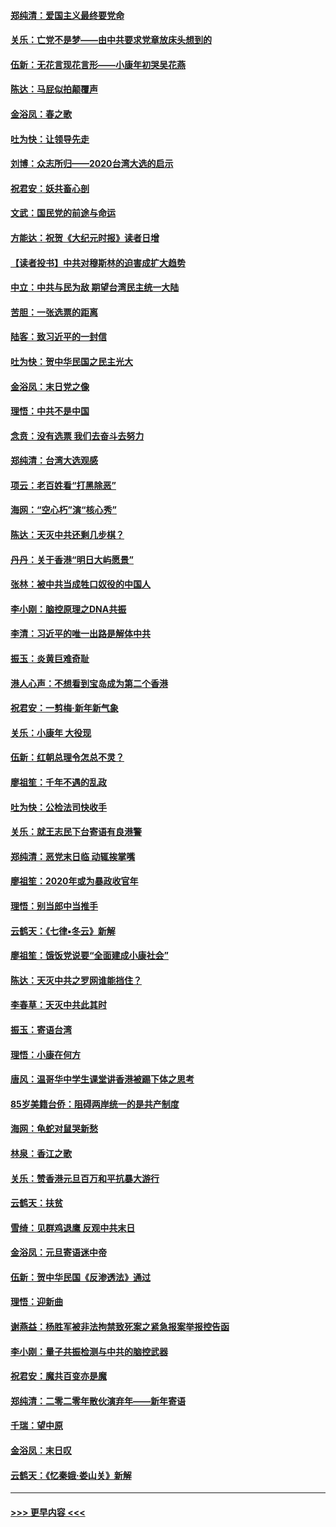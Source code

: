 #### [郑纯清：爱国主义最终要党命](../pages/nsc993/n11802197.md?t=01181444) 
#### [关乐：亡党不是梦——由中共要求党章放床头想到的](../pages/nsc993/n11802156.md?t=01181444) 
#### [伍新：无花言现花言形——小康年初哭吴花燕](../pages/nsc993/n11800044.md?t=01181444) 
#### [陈达：马屁似拍颠覆声](../pages/nsc993/n11800010.md?t=01181444) 
#### [金浴凤：春之歌](../pages/nsc993/n11797687.md?t=01181444) 
#### [吐为快：让领导先走](../pages/nsc993/n11797512.md?t=01181444) 
#### [刘博：众志所归——2020台湾大选的启示](../pages/nsc993/n11796878.md?t=01181444) 
#### [祝君安：妖共畜心剖](../pages/nsc993/n11794273.md?t=01181444) 
#### [文武：国民党的前途与命运](../pages/nsc993/n11794198.md?t=01181444) 
#### [方能达：祝贺《大纪元时报》读者日增](../pages/nsc993/n11793807.md?t=01181444) 
#### [【读者投书】中共对穆斯林的迫害成扩大趋势](../pages/nsc993/n11791371.md?t=01181444) 
#### [中立：中共与民为敌 期望台湾民主统一大陆](../pages/nsc993/n11790392.md?t=01181444) 
#### [苦胆：一张选票的距离](../pages/nsc993/n11788914.md?t=01181444) 
#### [陆客：致习近平的一封信](../pages/nsc993/n11788867.md?t=01181444) 
#### [吐为快：贺中华民国之民主光大](../pages/nsc993/n11788618.md?t=01181444) 
#### [金浴凤：末日党之像](../pages/nsc993/n11787475.md?t=01181444) 
#### [理悟：中共不是中国](../pages/nsc993/n11787463.md?t=01181444) 
#### [念贲：没有选票  我们去奋斗去努力](../pages/nsc993/n11787398.md?t=01181444) 
#### [郑纯清：台湾大选观感](../pages/nsc993/n11786210.md?t=01181444) 
#### [项云：老百姓看“打黑除恶”](../pages/nsc993/n11785398.md?t=01181444) 
#### [海网：“空心朽”演“核心秀”](../pages/nsc993/n11783874.md?t=01181444) 
#### [陈达：天灭中共还剩几步棋？](../pages/nsc993/n11783719.md?t=01181444) 
#### [丹丹：关于香港“明日大屿愿景”](../pages/nsc993/n11783273.md?t=01181444) 
#### [张林：被中共当成牲口奴役的中国人](../pages/nsc993/n11782397.md?t=01181444) 
#### [李小刚：脑控原理之DNA共振](../pages/nsc993/n11780962.md?t=01181444) 
#### [李清：习近平的唯一出路是解体中共](../pages/nsc993/n11780866.md?t=01181444) 
#### [振玉：炎黄巨难奇耻](../pages/nsc993/n11779632.md?t=01181444) 
#### [港人心声：不想看到宝岛成为第二个香港](../pages/nsc993/n11778817.md?t=01181444) 
#### [祝君安：一剪梅‧新年新气象](../pages/nsc993/n11776340.md?t=01181444) 
#### [关乐：小康年 大役现](../pages/nsc993/n11774213.md?t=01181444) 
#### [伍新：红朝总理令怎总不灵？](../pages/nsc993/n11770813.md?t=01181444) 
#### [廖祖笙：千年不遇的乱政](../pages/nsc993/n11770373.md?t=01181444) 
#### [吐为快：公检法司快收手](../pages/nsc993/n11770359.md?t=01181444) 
#### [关乐：就王志民下台寄语有良港警](../pages/nsc993/n11769903.md?t=01181444) 
#### [郑纯清：恶党末日临 动辄挨掌嘴](../pages/nsc993/n11769356.md?t=01181444) 
#### [廖祖笙：2020年或为暴政收官年](../pages/nsc993/n11768216.md?t=01181444) 
#### [理悟：别当郎中当推手](../pages/nsc993/n11768243.md?t=01181444) 
#### [云鹤天：《七律▪冬云》新解](../pages/nsc993/n11768204.md?t=01181444) 
#### [廖祖笙：饿饭党说要“全面建成小康社会”](../pages/nsc993/n11767482.md?t=01181444) 
#### [陈达：天灭中共之罗网谁能挡住？](../pages/nsc993/n11767465.md?t=01181444) 
#### [李春草：天灭中共此其时](../pages/nsc993/n11767452.md?t=01181444) 
#### [振玉：寄语台湾](../pages/nsc993/n11767432.md?t=01181444) 
#### [理悟：小康在何方](../pages/nsc993/n11767394.md?t=01181444) 
#### [唐风：温哥华中学生课堂讲香港被踢下体之思考](../pages/nsc993/n11766848.md?t=01181444) 
#### [85岁美籍台侨：阻碍两岸统一的是共产制度](../pages/nsc993/n11765043.md?t=01181444) 
#### [海网：龟蛇对鼠哭新愁](../pages/nsc993/n11764895.md?t=01181444) 
#### [林泉：香江之歌](../pages/nsc993/n11764415.md?t=01181444) 
#### [关乐：赞香港元旦百万和平抗暴大游行](../pages/nsc993/n11764382.md?t=01181444) 
#### [云鹤天：扶贫](../pages/nsc993/n11764245.md?t=01181444) 
#### [雪绮：见群鸡退鹰  反观中共末日](../pages/nsc993/n11762112.md?t=01181444) 
#### [金浴凤：元旦寄语迷中帝](../pages/nsc993/n11761788.md?t=01181444) 
#### [伍新：贺中华民国《反渗透法》通过](../pages/nsc993/n11761994.md?t=01181444) 
#### [理悟：迎新曲](../pages/nsc993/n11761152.md?t=01181444) 
#### [谢燕益：杨胜军被非法拘禁致死案之紧急报案举报控告函](../pages/nsc993/n11756134.md?t=01181444) 
#### [李小刚：量子共振检测与中共的脑控武器](../pages/nsc993/n11754518.md?t=01181444) 
#### [祝君安：魔共百变亦是魔](../pages/nsc993/n11754469.md?t=01181444) 
#### [郑纯清：二零二零年散伙演弃年——新年寄语](../pages/nsc993/n11754195.md?t=01181444) 
#### [千瑞：望中原](../pages/nsc993/n11754159.md?t=01181444) 
#### [金浴凤：末日叹](../pages/nsc993/n11752359.md?t=01181444) 
#### [云鹤天：《忆秦娥‧娄山关》新解](../pages/nsc993/n11752348.md?t=01181444) 

----
#### [ >>> 更早内容 <<< ](../indexes/nsc993-earlier.md)
